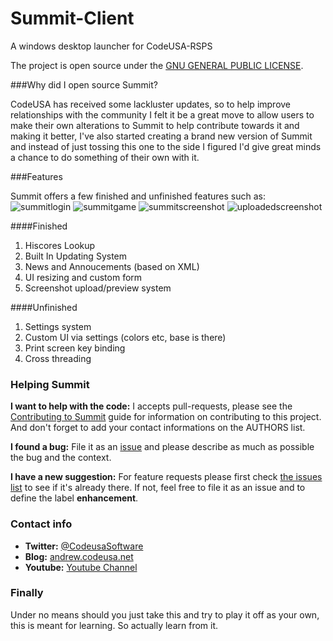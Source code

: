 Summit-Client
=============

A windows desktop launcher for CodeUSA-RSPS


The project is open source under the [GNU GENERAL PUBLIC LICENSE](https://github.com/Codeusa/Summit-Client/blob/master/LICENSE).

###Why did I open source Summit?

CodeUSA has received some lackluster updates, so to help improve relationships with the community I felt it be a great move to allow users to make their own alterations to Summit to help contribute towards it and making it better, I've also started creating a brand new version of Summit and instead of just tossing this one to the side I figured I'd give great minds a chance to do something of their own with it.


###Features 

Summit offers a few finished and unfinished features such as:
![summitlogin](http://i.imgur.com/moNCPKU.png "Summit Login")
![summitgame](http://i.imgur.com/RvJpKEy.png "Summit Game")
![summitscreenshot](http://i.imgur.com/4Al2RIl.png "Summit screenshot")
![uploadedscreenshot](http://i.imgur.com/aHTlzTw.png "Uploaded")

####Finished 
1. Hiscores Lookup
2. Built In Updating System
3. News and Annoucements (based on XML)
4. UI resizing and custom form
5. Screenshot upload/preview system

####Unfinished
1. Settings system
2. Custom UI via settings (colors etc, base is there)
3. Print screen key binding
4. Cross threading


### Helping Summit 

**I want to help with the code:** I accepts pull-requests, please see the [Contributing to Summit](https://github.com/Codeusa/Summit-Client/blob/master/CONTRIBUTING.md) guide for information on contributing to this project. And don't forget to add your contact informations on the AUTHORS list.

**I found a bug:** File it as an [issue](https://github.com/Codeusa/Summit-Client/issues) and please describe as much as possible the bug and the context.

**I have a new suggestion:** For feature requests please first check [the issues list](https://github.com/Codeusa/Summit-Client/issues) to see if it's already there. If not, feel free to file it as an issue and to define the label **enhancement**.

### Contact info

* **Twitter:** [@CodeusaSoftware](https://twitter.com/codeusasoftware)
* **Blog:** [andrew.codeusa.net](http://andrew.codeusa.net)
* **Youtube:** [Youtube Channel](http://www.youtube.com/codeusasoftware)

### Finally 

Under no means should you just take this and try to play it off as your own, this is meant for learning. So actually learn from it. 
